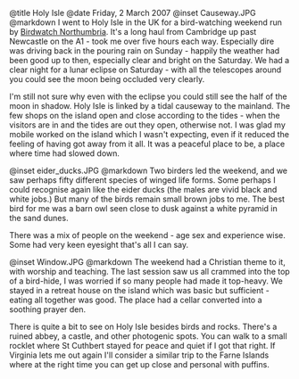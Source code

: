 @title		Holy Isle
@date		Friday, 2 March 2007
@inset		Causeway.JPG
@markdown
I went to Holy Isle in the UK for a bird-watching weekend run by
[Birdwatch Northumbria](https://www.birdwatchnorthumbria.co.uk/).
It's a long haul from Cambridge up past Newcastle on the A1 - took me over five hours each way. Especially dire was driving back in the pouring rain on Sunday - happily the weather had been good up to then, especially clear and bright on the Saturday. We had a clear night for a lunar eclipse on Saturday - with all the telescopes around you could see the moon being occluded very clearly.

I'm still not sure why even with the eclipse you could still see the half of the moon in shadow. Holy Isle is linked by a tidal causeway to the mainland. The few shops on the island open and close according to the tides - when the visitors are in and the tides are out they open, otherwise not. I was glad my mobile worked on the island which I wasn't expecting, even if it reduced the feeling of having got away from it all. It was a peaceful place to be, a place where time had slowed down.

@inset		eider_ducks.JPG
@markdown
Two birders led the weekend, and we saw perhaps fifty different species of winged life forms. Some perhaps I could recognise again like the eider ducks (the males are vivid black and white jobs.) But many of the birds remain small brown jobs to me. The best bird for me was a barn owl seen close to dusk against a white pyramid in the sand dunes.

There was a mix of people on the weekend - age sex and experience wise. Some had very keen eyesight that's all I can say.

@inset		Window.JPG
@markdown
The weekend had a Christian theme to it, with worship and teaching. The last session saw us all crammed into the top of a bird-hide, I was worried if so many people had made it top-heavy. We stayed in a retreat house on the island which was basic but sufficient - eating all together was good. The place had a cellar converted into a soothing prayer den.

There is quite a bit to see on Holy Isle besides birds and rocks. There's a ruined abbey, a castle, and other photogenic spots. You can walk to a small rocklet where St Cuthbert stayed for peace and quiet if I got that right.  If Virginia lets me out again I'll consider a similar trip to the Farne Islands where at the right time you can get up close and personal with puffins.

